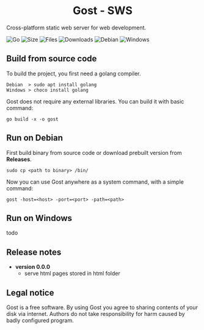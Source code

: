 <h1 align="center">Gost - SWS</h1>

Cross-platform static web server for web development. 

![Go](https://img.shields.io/badge/go-%2300ADD8.svg?style=flat&logo=go&logoColor=white)
![Size](https://img.shields.io/github/languages/code-size/s3gf4u17/gost)
![Files](https://img.shields.io/github/directory-file-count/s3gf4u17/gost)
![Downloads](https://img.shields.io/github/downloads/s3gf4u17/gost/total)
![Debian](https://img.shields.io/badge/Debian-D70A53?style=flat&logo=debian&logoColor=white)
![Windows](https://img.shields.io/badge/Windows-0078D6?style=flat&logo=windows&logoColor=white)

## Build from source code

To build the project, you first need a golang compiler.

    Debian  > sudo apt install golang
    Windows > choco install golang

Gost does not require any external libraries. You can build it with basic command:

    go build -x -o gost

## Run on Debian

First build binary from source code or download prebuilt version from **Releases**.

    sudo cp <path to binary> /bin/

Now you can use Gost anywhere as a system command, with a simple command:

    gost -host=<host> -port=<port> -path=<path>

## Run on Windows

todo

## Release notes

- **version 0.0.0**
    - serve html pages stored in html folder

## Legal notice

Gost is a free software. By using Gost you agree to sharing contents of your disk via internet. Authors do not take responsibility for harm caused by badly configured program.